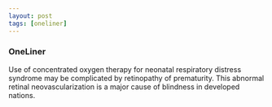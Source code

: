```yaml
---
layout: post
tags: [oneliner]
---
```



### OneLiner

Use of concentrated oxygen therapy for neonatal respiratory distress syndrome may be complicated by retinopathy of prematurity. This abnormal retinal neovascularization is a major cause of blindness in developed nations.
